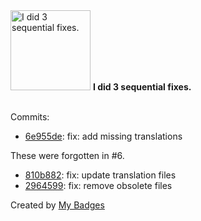 <img src="https://github.com/my-badges/my-badges/blob/master/src/all-badges/fix-commit/fix-3.png?raw=true" alt="I did 3 sequential fixes." title="I did 3 sequential fixes." width="128">
<strong>I did 3 sequential fixes.</strong>
<br><br>

Commits:

- <a href="https://github.com/RRZE-Webteam/FAU-Studium-Common/commit/6e955dec1396c8bf1616666a8b3d8b983a87c990">6e955de</a>: fix: add missing translations

These were forgotten in #6.
- <a href="https://github.com/RRZE-Webteam/FAU-Studium-Common/commit/810b882f6141458af43ed9ad0bf7a677e6f11380">810b882</a>: fix: update translation files
- <a href="https://github.com/RRZE-Webteam/FAU-Studium-Common/commit/2964599ae5f1fe090626e702d31b867c4ca7baf6">2964599</a>: fix: remove obsolete files


Created by <a href="https://github.com/my-badges/my-badges">My Badges</a>